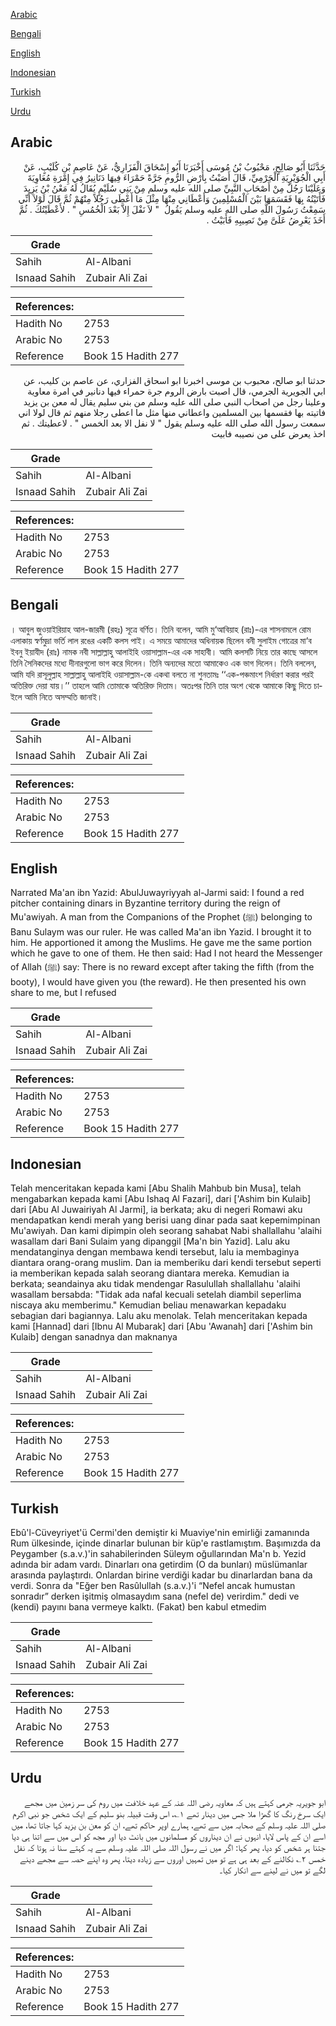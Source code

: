 [Arabic](#arabic)

[Bengali](#bengali)

[English](#english)

[Indonesian](#indonesian)

[Turkish](#turkish)

[Urdu](#urdu)

## Arabic


<div dir="rtl" lang="ar" style={{fontSize:'larger',backgroundColor:'#f8f9fa',padding:20}}>
حَدَّثَنَا أَبُو صَالِحٍ، مَحْبُوبُ بْنُ مُوسَى أَخْبَرَنَا أَبُو إِسْحَاقَ الْفَزَارِيُّ، عَنْ عَاصِمِ بْنِ كُلَيْبٍ، عَنْ أَبِي الْجُوَيْرِيَةِ الْجَرْمِيِّ، قَالَ أَصَبْتُ بِأَرْضِ الرُّومِ جَرَّةً حَمْرَاءَ فِيهَا دَنَانِيرُ فِي إِمْرَةِ مُعَاوِيَةَ وَعَلَيْنَا رَجُلٌ مِنْ أَصْحَابِ النَّبِيِّ صلى الله عليه وسلم مِنْ بَنِي سُلَيْمٍ يُقَالُ لَهُ مَعْنُ بْنُ يَزِيدَ فَأَتَيْتُهُ بِهَا فَقَسَمَهَا بَيْنَ الْمُسْلِمِينَ وَأَعْطَانِي مِنْهَا مِثْلَ مَا أَعْطَى رَجُلاً مِنْهُمْ ثُمَّ قَالَ لَوْلاَ أَنِّي سَمِعْتُ رَسُولَ اللَّهِ صلى الله عليه وسلم يَقُولُ ‏ "‏ لاَ نَفْلَ إِلاَّ بَعْدَ الْخُمُسِ ‏"‏ ‏.‏ لأَعْطَيْتُكَ ‏.‏ ثُمَّ أَخَذَ يَعْرِضُ عَلَىَّ مِنْ نَصِيبِهِ فَأَبَيْتُ ‏.‏
</div>
<div style={{backgroundColor:'#f8f9fa',padding:20, marginBottom: 10}}><table> <thead> <tr> <th>Grade</th> <th></th> </tr> </thead> <tbody> <tr><td>Sahih</td><td>Al-Albani</td></tr><tr><td>Isnaad Sahih</td><td>Zubair Ali Zai</td></tr></tbody></table><table> <thead> <tr> <th>References:</th> <th></th> </tr> </thead> <tbody><tr><td>Hadith No</td><td>2753</td></tr><tr><td>Arabic No</td><td>2753</td></tr><tr><td>Reference</td><td>Book 15 Hadith 277</td></tr></tbody></table></div>


<div dir="rtl" lang="ar" style={{fontSize:'larger',backgroundColor:'#f8f9fa',padding:20}}>
حدثنا ابو صالح، محبوب بن موسى اخبرنا ابو اسحاق الفزاري، عن عاصم بن كليب، عن ابي الجويرية الجرمي، قال اصبت بارض الروم جرة حمراء فيها دنانير في امرة معاوية وعلينا رجل من اصحاب النبي صلى الله عليه وسلم من بني سليم يقال له معن بن يزيد فاتيته بها فقسمها بين المسلمين واعطاني منها مثل ما اعطى رجلا منهم ثم قال لولا اني سمعت رسول الله صلى الله عليه وسلم يقول " لا نفل الا بعد الخمس " . لاعطيتك . ثم اخذ يعرض على من نصيبه فابيت
</div>
<div style={{backgroundColor:'#f8f9fa',padding:20, marginBottom: 10}}><table> <thead> <tr> <th>Grade</th> <th></th> </tr> </thead> <tbody> <tr><td>Sahih</td><td>Al-Albani</td></tr><tr><td>Isnaad Sahih</td><td>Zubair Ali Zai</td></tr></tbody></table><table> <thead> <tr> <th>References:</th> <th></th> </tr> </thead> <tbody><tr><td>Hadith No</td><td>2753</td></tr><tr><td>Arabic No</td><td>2753</td></tr><tr><td>Reference</td><td>Book 15 Hadith 277</td></tr></tbody></table></div>

## Bengali


<div dir="ltr" lang="bn" style={{fontSize:'larger',backgroundColor:'#f8f9fa',padding:20}}>
। আবুল জুওয়াইরিয়াহ আল-জারমী (রহঃ) সূত্রে বর্ণিত। তিনি বলেন, আমি মু‘আবিয়াহ (রাঃ)-এর শাসনামলে রোম এলাকায় স্বর্ণমুদ্রা ভর্তি লাল রঙের একটি কলস পাই। এ সময়ে আমাদের অধিনায়ক ছিলেন বনী সুলাইম গোত্রের মা‘ব ইবনু ইয়াযীদ (রাঃ) নামক নবী সাল্লাল্লাহু আলাইহি ওয়াসাল্লাম-এর এক সাহাবী। আমি কলসটি নিয়ে তার কাছে আসলে তিনি সৈনিকদের মধ্যে দীনারগুলো ভাগ করে দিলেন। তিনি অন্যদের মতো আমাকেও এক ভাগ দিলেন। তিনি বললেন, আমি যদি রাসূলুল্লাহ সাল্লাল্লাহু আলাইহি ওয়াসাল্লাম-কে একথা বলতে না শুনতামঃ ‘‘এক-পঞ্চমাংশ নির্ধারণ করার পরই অতিরিক্ত দেয়া যায়।’’ তাহলে আমি তোমাকে অতিরিক্ত দিতাম। অতঃপর তিনি তার অংশ থেকে আমাকে কিছু দিতে চাইলে আমি নিতে অসম্মতি জানাই।
</div>
<div style={{backgroundColor:'#f8f9fa',padding:20, marginBottom: 10}}><table> <thead> <tr> <th>Grade</th> <th></th> </tr> </thead> <tbody> <tr><td>Sahih</td><td>Al-Albani</td></tr><tr><td>Isnaad Sahih</td><td>Zubair Ali Zai</td></tr></tbody></table><table> <thead> <tr> <th>References:</th> <th></th> </tr> </thead> <tbody><tr><td>Hadith No</td><td>2753</td></tr><tr><td>Arabic No</td><td>2753</td></tr><tr><td>Reference</td><td>Book 15 Hadith 277</td></tr></tbody></table></div>

## English


<div dir="ltr" lang="en" style={{fontSize:'larger',backgroundColor:'#f8f9fa',padding:20}}>
Narrated Ma'an ibn Yazid: AbulJuwayriyyah al-Jarmi said: I found a red pitcher containing dinars in Byzantine territory during the reign of Mu'awiyah. A man from the Companions of the Prophet (ﷺ) belonging to Banu Sulaym was our ruler. He was called Ma'an ibn Yazid. I brought it to him. He apportioned it among the Muslims. He gave me the same portion which he gave to one of them. He then said: Had I not heard the Messenger of Allah (ﷺ) say: There is no reward except after taking the fifth (from the booty), I would have given you (the reward). He then presented his own share to me, but I refused
</div>
<div style={{backgroundColor:'#f8f9fa',padding:20, marginBottom: 10}}><table> <thead> <tr> <th>Grade</th> <th></th> </tr> </thead> <tbody> <tr><td>Sahih</td><td>Al-Albani</td></tr><tr><td>Isnaad Sahih</td><td>Zubair Ali Zai</td></tr></tbody></table><table> <thead> <tr> <th>References:</th> <th></th> </tr> </thead> <tbody><tr><td>Hadith No</td><td>2753</td></tr><tr><td>Arabic No</td><td>2753</td></tr><tr><td>Reference</td><td>Book 15 Hadith 277</td></tr></tbody></table></div>

## Indonesian


<div dir="ltr" lang="id" style={{fontSize:'larger',backgroundColor:'#f8f9fa',padding:20}}>
Telah menceritakan kepada kami [Abu Shalih Mahbub bin Musa], telah mengabarkan kepada kami [Abu Ishaq Al Fazari], dari ['Ashim bin Kulaib] dari [Abu Al Juwairiyah Al Jarmi], ia berkata; aku di negeri Romawi aku mendapatkan kendi merah yang berisi uang dinar pada saat kepemimpinan Mu'awiyah. Dan kami dipimpin oleh seorang sahabat Nabi shallallahu 'alaihi wasallam dari Bani Sulaim yang dipanggil [Ma'n bin Yazid]. Lalu aku mendatanginya dengan membawa kendi tersebut, lalu ia membaginya diantara orang-orang muslim. Dan ia memberiku dari kendi tersebut seperti ia memberikan kepada salah seorang diantara mereka. Kemudian ia berkata; seandainya aku tidak mendengar Rasulullah shallallahu 'alaihi wasallam bersabda: "Tidak ada nafal kecuali setelah diambil seperlima niscaya aku memberimu." Kemudian beliau menawarkan kepadaku sebagian dari bagiannya. Lalu aku menolak. Telah menceritakan kepada kami [Hannad] dari [Ibnu Al Mubarak] dari [Abu 'Awanah] dari ['Ashim bin Kulaib] dengan sanadnya dan maknanya
</div>
<div style={{backgroundColor:'#f8f9fa',padding:20, marginBottom: 10}}><table> <thead> <tr> <th>Grade</th> <th></th> </tr> </thead> <tbody> <tr><td>Sahih</td><td>Al-Albani</td></tr><tr><td>Isnaad Sahih</td><td>Zubair Ali Zai</td></tr></tbody></table><table> <thead> <tr> <th>References:</th> <th></th> </tr> </thead> <tbody><tr><td>Hadith No</td><td>2753</td></tr><tr><td>Arabic No</td><td>2753</td></tr><tr><td>Reference</td><td>Book 15 Hadith 277</td></tr></tbody></table></div>

## Turkish


<div dir="ltr" lang="tr" style={{fontSize:'larger',backgroundColor:'#f8f9fa',padding:20}}>
Ebû'l-Cüveyriyet'ü Cermi'den demiştir ki Muaviye'nin emirliği zamanında Rum ülkesinde, içinde dinarlar bulunan bir küp'e rastlamıştım. Başımızda da Peygamber (s.a.v.)'in sahabilerinden Süleym oğullarından Ma'n b. Yezid adında bir adam vardı. Dinarları ona getirdim (O da bunları) müslümanlar arasında paylaştırdı. Onlardan birine verdiği kadar bu dinarlardan bana da verdi. Sonra da "Eğer ben Rasûlullah (s.a.v.)'i “Nefel ancak humustan sonradır” derken işitmiş olmasaydım sana (nefel de) verirdim." dedi ve (kendi) payını bana vermeye kalktı. (Fakat) ben kabul etmedim
</div>
<div style={{backgroundColor:'#f8f9fa',padding:20, marginBottom: 10}}><table> <thead> <tr> <th>Grade</th> <th></th> </tr> </thead> <tbody> <tr><td>Sahih</td><td>Al-Albani</td></tr><tr><td>Isnaad Sahih</td><td>Zubair Ali Zai</td></tr></tbody></table><table> <thead> <tr> <th>References:</th> <th></th> </tr> </thead> <tbody><tr><td>Hadith No</td><td>2753</td></tr><tr><td>Arabic No</td><td>2753</td></tr><tr><td>Reference</td><td>Book 15 Hadith 277</td></tr></tbody></table></div>

## Urdu


<div dir="rtl" lang="ur" style={{fontSize:'larger',backgroundColor:'#f8f9fa',padding:20}}>
ابو جویریہ جرمی کہتے ہیں کہ معاویہ رضی اللہ عنہ کے عہد خلافت میں روم کی سر زمین میں مجھے ایک سرخ رنگ کا گھڑا ملا جس میں دینار تھے ۱؎، اس وقت قبیلہ بنو سلیم کے ایک شخص جو نبی اکرم صلی اللہ علیہ وسلم کے صحابہ میں سے تھے، ہمارے اوپر حاکم تھے، ان کو معن بن یزید کہا جاتا تھا، میں اسے ان کے پاس لایا، انہوں نے ان دیناروں کو مسلمانوں میں بانٹ دیا اور مجھ کو اس میں سے اتنا ہی دیا جتنا ہر شخص کو دیا، پھر کہا: اگر میں نے رسول اللہ صلی اللہ علیہ وسلم سے یہ کہتے سنا نہ ہوتا کہ نفل خمس ۲؎ نکالنے کے بعد ہی ہے تو میں تمہیں اوروں سے زیادہ دیتا، پھر وہ اپنے حصہ سے مجھے دینے لگے تو میں نے لینے سے انکار کیا۔
</div>
<div style={{backgroundColor:'#f8f9fa',padding:20, marginBottom: 10}}><table> <thead> <tr> <th>Grade</th> <th></th> </tr> </thead> <tbody> <tr><td>Sahih</td><td>Al-Albani</td></tr><tr><td>Isnaad Sahih</td><td>Zubair Ali Zai</td></tr></tbody></table><table> <thead> <tr> <th>References:</th> <th></th> </tr> </thead> <tbody><tr><td>Hadith No</td><td>2753</td></tr><tr><td>Arabic No</td><td>2753</td></tr><tr><td>Reference</td><td>Book 15 Hadith 277</td></tr></tbody></table></div>